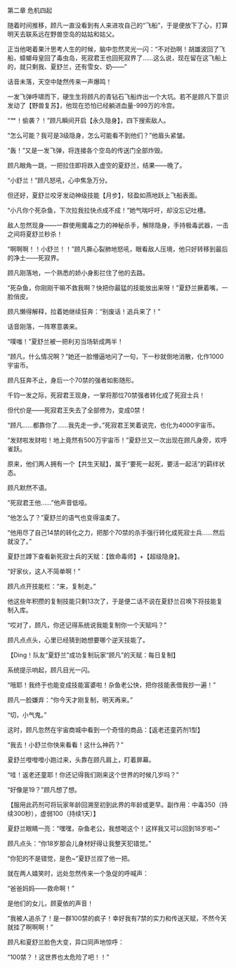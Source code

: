 第二章 危机四起

随着时间推移，顾凡一直没看到有人来进攻自己的“飞船”，于是便放下了心，打算明天去联系远在野兽空岛的姑姑和姑父。

正当他喝着果汁思考人生的时候，脑中忽然灵光一闪：“不对劲啊！胡雄波回了飞船，蟑螂母皇回了毒虫岛，死寂君王也回死寂界了……这么说，现在留在这飞船上的，就只剩我、夏舒兰，还有雪女、奶——”

话音未落，天空中陡然传来一声爆鸣！

一发飞弹呼啸而下，硬生生将顾凡的青钻石飞船炸出一个大坑。若不是顾凡下意识发动了【野兽复苏】，他现在恐怕已经躺进血量-999万的冷宫。

“艹！偷袭？！”顾凡瞬间开启【永久隐身】，四下搜索敌人。

“怎么可能？我可是3级隐身，怎么可能看不到他们？”他眉头紧皱。

“轰！”又是一发飞弹，将连接各个空岛的传送门全部炸毁。

顾凡眼角一跳，一把拉住即将跌入虚空的夏舒兰，结果——晚了。

“小舒兰！”顾凡怒吼，心中焦急万分。

但还好，夏舒兰咬牙发动神级技能【月步】，轻盈如燕地跃上飞船表面。

“小凡你个死杂鱼，下次拉我拉快点成不成！”她气喘吁吁，却没忘记吐槽。

敌人忽然现身——一群使用魔毒之力的神秘杀手，解除隐身，手持极毒武器，一击之间将夏舒兰秒杀！

“啊啊啊！！小舒兰！！”顾凡撕心裂肺地怒吼，眼看敌人压境，他只好转移到最后的净土——死寂界。

顾凡刚落地，一个熟悉的娇小身影拦住了他的去路。

“死杂鱼，你刚刚干嘛不救我啊？快把你最猛的技能放出来呀！”夏舒兰撅着嘴，一脸俏皮。

顾凡懒得解释，拉着她继续狂奔：“别废话！追兵来了！”

话音刚落，一阵寒意袭来。

“噗嗤！”夏舒兰被一把利刃当场斩成两半！

“顾凡，什么情况啊？”她还一脸懵逼地问了一句，下一秒就倒地消散，化作1000宇宙币。

顾凡狂奔不止，身后一个70禁的强者如影随形。

千钧一发之际，死寂君王现身，一掌将那位70禁强者转化成了死寂士兵！

但代价是——死寂君王失去了全部修为，变成0禁！

“顾凡……都靠你了……我先走一步。”死寂君王笑着说完，也化为4000宇宙币。

“发财啦发财啦！地上竟然有500万宇宙币！”夏舒兰又一次出现在顾凡身旁，欢呼雀跃。

原来，他们两人拥有一个【共生天赋】，属于“要死一起死，要活一起活”的羁绊状态。

顾凡默然不语。

“死寂君王他……”他声音低哑。

“他怎么了？”夏舒兰的语气也变得温柔了。

“他用尽了自己14禁的转化之力，把那个70禁的杀手强行转化成死寂士兵……然后就没了。”

夏舒兰蹲下查看新死寂士兵的天赋：【致命毒师】+【超级隐身】。

“好家伙，这人不简单啊！”

顾凡点开技能栏：“来，复制走。”

他这些年积攒的复制技能只剩13次了，于是便二话不说在夏舒兰召唤下将技能复制入库。

“哎对了，顾凡，你还记得系统说我能复制你一个天赋吗？”

顾凡点点头，心里已经猜到她想要哪个逆天技能了。

【Ding！队友“夏舒兰”成功复制玩家“顾凡”的天赋：每日复制】

系统提示响起，顾凡目光一闪。

“哦耶！我终于也能变成技能富婆啦！杂鱼老公快，把你技能表借我抄一遍！”

顾凡一脸嫌弃：“你今天才刚复制，明天再来。”

“切，小气鬼。”

这时，顾凡忽然在宇宙商城中看到一个奇怪的商品：【返老还童药剂1型】

“我去！小舒兰你快来看看！这什么神药？”

夏舒兰噔噔噔小跑过来，头靠在顾凡肩上，盯着屏幕。

“哇！返老还童耶！你还记得我们刚来这个世界的时候几岁吗？”

“好像是19？”顾凡想了想。

【服用此药剂可将玩家年龄回溯至初到此界的年龄或更早。副作用：中毒350（持续300秒），虚弱100（持续1天）】

夏舒兰眼睛一亮：“嘿嘿，杂鱼老公，我想喝这个！这样我又可以回到18岁啦~”

顾凡点头：“你18岁那会儿身材好得让我整天犯错觉。”

“你犯的不是错觉，是色~”夏舒兰捏了他一把。

就在两人嬉笑时，远处忽然传来一个急促的呼喊声：

“爸爸妈妈——救命啊！”

是他们的女儿，顾夏依的声音！

“我被人追杀了！是一群100禁的疯子！幸好我有7禁的实力和传送天赋，不然今天就挂了啊啊啊！”

顾凡和夏舒兰脸色大变，异口同声地惊呼：

“100禁？！这世界也太危险了吧！！”
